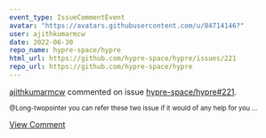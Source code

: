 ```yaml
---
event_type: IssueCommentEvent
avatar: "https://avatars.githubusercontent.com/u/84714146?"
user: ajithkumarmcw
date: 2022-06-30
repo_name: hypre-space/hypre
html_url: https://github.com/hypre-space/hypre/issues/221
repo_url: https://github.com/hypre-space/hypre
---
```


<a href='https://github.com/ajithkumarmcw' target='_blank'>ajithkumarmcw</a> commented on issue <a href='https://github.com/hypre-space/hypre/issues/221' target='_blank'>hypre-space/hypre#221</a>.

<small>@Long-twopointer  you can refer these two issue if it would of any help for you ...</small>

<a href='https://github.com/hypre-space/hypre/issues/221' target='_blank'>View Comment</a>